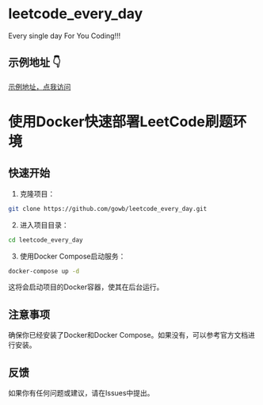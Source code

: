 # leetcode_every_day
Every single day For You Coding!!!


## 示例地址 👇

[示例地址，点我访问](code.68.rs)

# 使用Docker快速部署LeetCode刷题环境
## 快速开始

1. 克隆项目：

```bash
git clone https://github.com/gowb/leetcode_every_day.git
```

2. 进入项目目录：

```bash
cd leetcode_every_day
```

3. 使用Docker Compose启动服务：

```bash
docker-compose up -d
```

这将会启动项目的Docker容器，使其在后台运行。


## 注意事项

确保你已经安装了Docker和Docker Compose。如果没有，可以参考官方文档进行安装。

## 反馈

如果你有任何问题或建议，请在Issues中提出。
